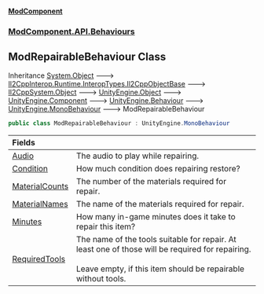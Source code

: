 #### [ModComponent](index.md 'index')
### [ModComponent.API.Behaviours](index.md#ModComponent.API.Behaviours 'ModComponent.API.Behaviours')

## ModRepairableBehaviour Class

Inheritance [System.Object](https://docs.microsoft.com/en-us/dotnet/api/System.Object 'System.Object') &#129106; [Il2CppInterop.Runtime.InteropTypes.Il2CppObjectBase](https://docs.microsoft.com/en-us/dotnet/api/Il2CppInterop.Runtime.InteropTypes.Il2CppObjectBase 'Il2CppInterop.Runtime.InteropTypes.Il2CppObjectBase') &#129106; [Il2CppSystem.Object](https://docs.microsoft.com/en-us/dotnet/api/Il2CppSystem.Object 'Il2CppSystem.Object') &#129106; [UnityEngine.Object](https://docs.microsoft.com/en-us/dotnet/api/UnityEngine.Object 'UnityEngine.Object') &#129106; [UnityEngine.Component](https://docs.microsoft.com/en-us/dotnet/api/UnityEngine.Component 'UnityEngine.Component') &#129106; [UnityEngine.Behaviour](https://docs.microsoft.com/en-us/dotnet/api/UnityEngine.Behaviour 'UnityEngine.Behaviour') &#129106; [UnityEngine.MonoBehaviour](https://docs.microsoft.com/en-us/dotnet/api/UnityEngine.MonoBehaviour 'UnityEngine.MonoBehaviour') &#129106; ModRepairableBehaviour

```csharp
public class ModRepairableBehaviour : UnityEngine.MonoBehaviour
```

| Fields | |
| :--- | :--- |
| [Audio](ModRepairableBehaviour.Audio.md 'ModComponent.API.Behaviours.ModRepairableBehaviour.Audio') | The audio to play while repairing. |
| [Condition](ModRepairableBehaviour.Condition.md 'ModComponent.API.Behaviours.ModRepairableBehaviour.Condition') | How much condition does repairing restore? |
| [MaterialCounts](ModRepairableBehaviour.MaterialCounts.md 'ModComponent.API.Behaviours.ModRepairableBehaviour.MaterialCounts') | The number of the materials required for repair. |
| [MaterialNames](ModRepairableBehaviour.MaterialNames.md 'ModComponent.API.Behaviours.ModRepairableBehaviour.MaterialNames') | The name of the materials required for repair. |
| [Minutes](ModRepairableBehaviour.Minutes.md 'ModComponent.API.Behaviours.ModRepairableBehaviour.Minutes') | How many in-game minutes does it take to repair this item? |
| [RequiredTools](ModRepairableBehaviour.RequiredTools.md 'ModComponent.API.Behaviours.ModRepairableBehaviour.RequiredTools') | The name of the tools suitable for repair. At least one of those will be required for repairing.<br/><br/>Leave empty, if this item should be repairable without tools. |
